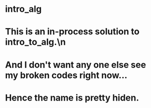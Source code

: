 # intro_alg
# This is an in-process solution to intro_to_alg.\n
# And I don't want any one else see my broken codes right now...
#  Hence the name is pretty hiden.
